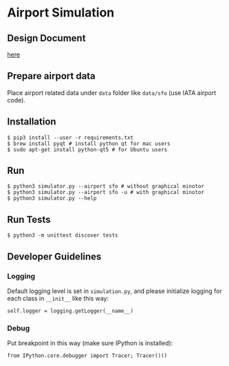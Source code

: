 # Airport Simulation

## Design Document

[here](https://github.com/heronyang/airport-simulation/wiki/Airport-Simulation)

## Prepare airport data

Place airport related data under `data` folder like `data/sfo` (use IATA
airport code).

## Installation

    $ pip3 install --user -r requirements.txt
    $ brew install pyqt # install python qt for mac users
    $ sudo apt-get install python-qt5 # for Ubuntu users

## Run

    $ python3 simulator.py --airport sfo # without graphical minotor
    $ python3 simulator.py --airport sfo -u # with graphical minotor
    $ python3 simulator.py --help

## Run Tests

    $ python3 -m unittest discover tests

## Developer Guidelines

### Logging

Default logging level is set in `simulation.py`, and please initialize logging
for each class in `__init__` like this way:

    self.logger = logging.getLogger(__name__)

### Debug

Put breakpoint in this way (make sure IPython is installed):

    from IPython.core.debugger import Tracer; Tracer()()
